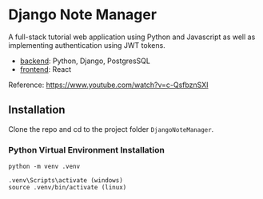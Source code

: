 # Django Note Manager

A full-stack tutorial web application using Python and Javascript as well as implementing authentication using JWT tokens.

- [backend](/backend): Python, Django, PostgresSQL
- [frontend](/frontend/): React

Reference: https://www.youtube.com/watch?v=c-QsfbznSXI

## Installation

Clone the repo and cd to the project folder `DjangoNoteManager`.

### Python Virtual Environment Installation

    python -m venv .venv

    .venv\Scripts\activate (windows)
    source .venv/bin/activate (linux)
